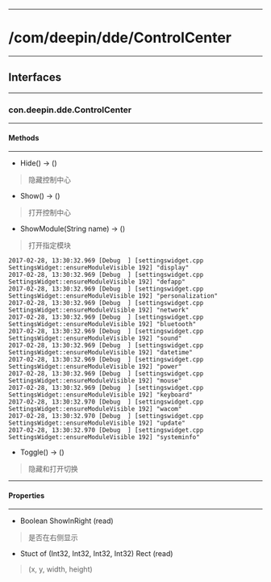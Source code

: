 ***
# /com/deepin/dde/ControlCenter
***
## Interfaces
***
### con.deepin.dde.ControlCenter
***
#### Methods
***

- Hide() -> ()
> 隐藏控制中心

- Show() -> ()
> 打开控制中心

- ShowModule(String name) -> ()
> 打开指定模块
```
2017-02-28, 13:30:32.969 [Debug  ] [settingswidget.cpp   SettingsWidget::ensureModuleVisible 192] "display"
2017-02-28, 13:30:32.969 [Debug  ] [settingswidget.cpp   SettingsWidget::ensureModuleVisible 192] "defapp"
2017-02-28, 13:30:32.969 [Debug  ] [settingswidget.cpp   SettingsWidget::ensureModuleVisible 192] "personalization"
2017-02-28, 13:30:32.969 [Debug  ] [settingswidget.cpp   SettingsWidget::ensureModuleVisible 192] "network"
2017-02-28, 13:30:32.969 [Debug  ] [settingswidget.cpp   SettingsWidget::ensureModuleVisible 192] "bluetooth"
2017-02-28, 13:30:32.969 [Debug  ] [settingswidget.cpp   SettingsWidget::ensureModuleVisible 192] "sound"
2017-02-28, 13:30:32.969 [Debug  ] [settingswidget.cpp   SettingsWidget::ensureModuleVisible 192] "datetime"
2017-02-28, 13:30:32.969 [Debug  ] [settingswidget.cpp   SettingsWidget::ensureModuleVisible 192] "power"
2017-02-28, 13:30:32.969 [Debug  ] [settingswidget.cpp   SettingsWidget::ensureModuleVisible 192] "mouse"
2017-02-28, 13:30:32.969 [Debug  ] [settingswidget.cpp   SettingsWidget::ensureModuleVisible 192] "keyboard"
2017-02-28, 13:30:32.970 [Debug  ] [settingswidget.cpp   SettingsWidget::ensureModuleVisible 192] "wacom"
2017-02-28, 13:30:32.970 [Debug  ] [settingswidget.cpp   SettingsWidget::ensureModuleVisible 192] "update"
2017-02-28, 13:30:32.970 [Debug  ] [settingswidget.cpp   SettingsWidget::ensureModuleVisible 192] "systeminfo"
```

- Toggle() -> ()
> 隐藏和打开切换

***
#### Properties
***

- Boolean ShowInRight (read)
> 是否在右侧显示

- Stuct of (Int32, Int32, Int32, Int32) Rect (read)
> (x, y, width, height) 
